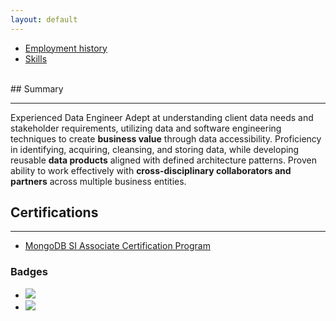 ```yaml
---
layout: default
---
```


<ul class="nav">
<li class="nav-item">
<a class="nav-link" href="employment.html">Employment history</a>
</li>
<li class="nav-item">
<a class="nav-link" href="skills.html"> Skills</a></li>
</ul>


<br>
## Summary

---
  Experienced Data Engineer Adept at understanding client data needs and stakeholder requirements, utilizing data and software engineering techniques to create <b>business value</b> through data accessibility. 
  Proficiency in identifying, acquiring, cleansing, and storing data, while developing reusable <b>data products</b> aligned with defined architecture patterns.
  Proven ability to work effectively with <b>cross-disciplinary collaborators and partners</b> across multiple business entities.

## Certifications

---
- [MongoDB SI Associate Certification Program]

### Badges
<ul class="nav">
<li class="nav-item">
<a href="https://achieve.snowflake.com/50487cd8-425d-4013-b40d-991c7654800e#gs.32dpso" class="nav-link" target="_blank">
<img src="/assets/img/dw.png">
</a>
</li>
<li class="nav-item">
<a href="https://achieve.snowflake.com/28151ca0-1e51-4130-81f7-55f8d83bc186#gs.32gm3z" class="nav-link" target="_blank">
<img src="/assets/img/colab.png">
</a>
</li>
</ul>

[//]: # ()

[MongoDB SI Associate Certification Program]: <https://learn.mongodb.com/c/qfHItPBNSh-zIGLhYnal6w>
[Snowflake hands on Data Warehouse]: <https://sgq.io/azg1xMV>
[Resume engineering]: <https://resume.io/resume-examples/engineering>